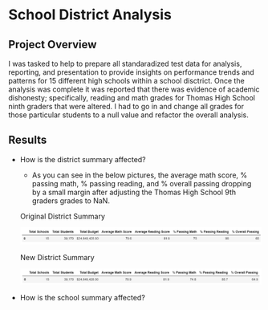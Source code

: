 # School District Analysis
## Project Overview
I was tasked to help to prepare all standaradized test data for analysis, reporting, and presentation to provide insights on performance trends and patterns for 15 different high schools within a school disctrict. Once the analysis was complete it was reported that there was evidence of academic dishonesty; specifically, reading and math grades for Thomas High School ninth graders that were altered. I had to go in and change all grades for those particular students to a null value and refactor the overall analysis.

## Results
- How is the district summary affected?
  - As you can see in the below pictures, the average math score, % passing math, % passing reading, and % overall passing dropping by a small margin after adjusting the Thomas High School 9th graders grades to NaN.
  
  Original District Summary
  
  ![Original District Summary](https://github.com/RyanWhited/School_District_Analysis/blob/main/Resources/Original%20District%20Summary.jpg)
  
  New District Summary
  
  ![New Disctrict Summary](https://github.com/RyanWhited/School_District_Analysis/blob/main/Resources/New%20District%20Summary.jpg)

- How is the school summary affected?
